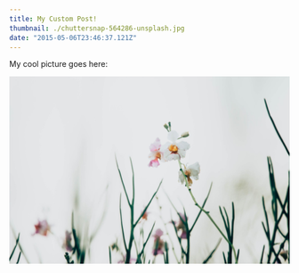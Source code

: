 ```yaml
---
title: My Custom Post!
thumbnail: ./chuttersnap-564286-unsplash.jpg
date: "2015-05-06T23:46:37.121Z"
---
```


My cool picture goes here:

![IDK what this does](./chuttersnap-564286-unsplash.jpg)
